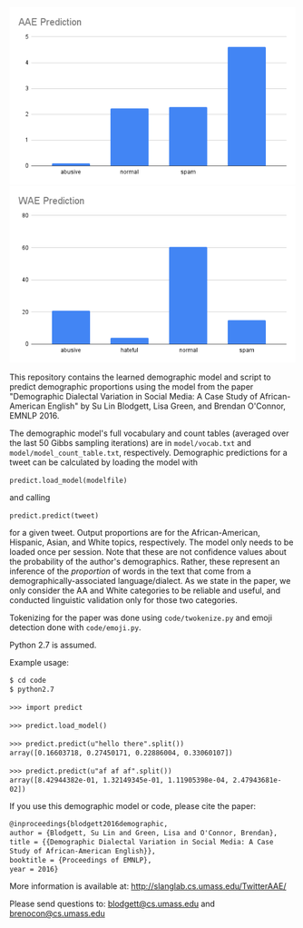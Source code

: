 ![name](https://github.com/rjvkothari/race-classification/blob/main/AAE%20Prediction.png)
![name](https://github.com/rjvkothari/race-classification/blob/main/WAE%20Prediction.png)

This repository contains the learned demographic model and script to predict demographic proportions using the model from the paper "Demographic Dialectal Variation in Social Media: A Case Study of African-American English" by Su Lin Blodgett, Lisa Green, and Brendan O'Connor, EMNLP 2016.

The demographic model's full vocabulary and count tables (averaged over the last 50 Gibbs sampling iterations) are in `model/vocab.txt` and `model/model_count_table.txt`, respectively. Demographic predictions for a tweet can be calculated by loading the model with 

`predict.load_model(modelfile)`

and calling

`predict.predict(tweet)`

for a given tweet. Output proportions are for the African-American, Hispanic, Asian, and White topics, respectively. The model only needs to be loaded once per session.  Note that these are not confidence values about the probability of the author's demographics. Rather, these represent an inference of the *proportion* of words in the text that come from a demographically-associated language/dialect.  As we state in the paper, we only consider the AA and White categories to be reliable and useful, and conducted linguistic validation only for those two categories.

Tokenizing for the paper was done using `code/twokenize.py` and emoji detection done with `code/emoji.py`.

Python 2.7 is assumed.

Example usage:

```
$ cd code
$ python2.7

>>> import predict

>>> predict.load_model()

>>> predict.predict(u"hello there".split())
array([0.16603718, 0.27450171, 0.22886004, 0.33060107])

>>> predict.predict(u"af af af".split())
array([8.42944382e-01, 1.32149345e-01, 1.11905398e-04, 2.47943681e-02])
```

If you use this demographic model or code, please cite the paper:
```
@inproceedings{blodgett2016demographic,
author = {Blodgett, Su Lin and Green, Lisa and O'Connor, Brendan}, 
title = {{Demographic Dialectal Variation in Social Media: A Case Study of African-American English}},
booktitle = {Proceedings of EMNLP},
year = 2016}
```

More information is available at: http://slanglab.cs.umass.edu/TwitterAAE/

Please send questions to: blodgett@cs.umass.edu and brenocon@cs.umass.edu
